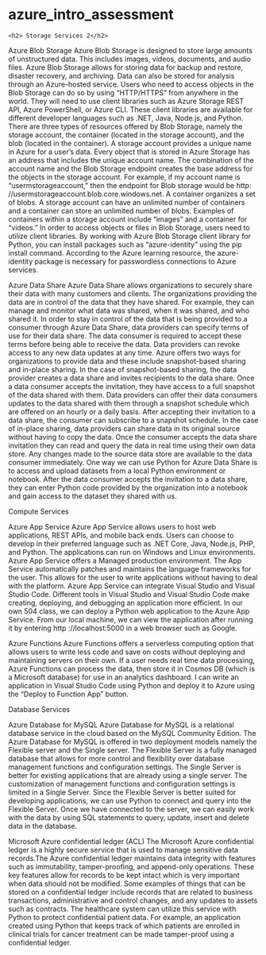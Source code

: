 # azure_intro_assessment

	<h2> Storage Services 2</h2>

Azure Blob Storage 
Azure Blob Storage is designed to store large amounts of unstructured data. This includes images, videos, documents, and audio files. Azure Blob Storage allows for storing data for backup and restore, disaster recovery, and archiving. Data can also be stored for analysis through an Azure-hosted service. Users who need to access objects in the Blob Storage can do so by using “HTTP/HTTPS” from anywhere in the world. They will need to use client libraries such as Azure Storage REST API, Azure PowerShell, or Azure CLI. These client libraries are available for different developer languages such as .NET, Java, Node.js, and Python. There are three types of resources offered by Blob Storage, namely the storage account, the container (located in the storage account), and the blob (located in the container). A storage account provides a unique name in Azure for a user’s data. Every object that is stored in Azure Storage has an address that includes the unique account name. The combination of the account name and the Blob Storage endpoint creates the base address for the objects in the storage account. For example, if my account name is “usermstorageaccount,” then the endpoint for Blob storage would be http: //usermstorageaccount.blob.core.windows.net. A container organizes a set of blobs. A storage account can have an unlimited number of containers and a container can store an unlimited number of blobs. Examples of containers within a storage account include “images” and a container for “videos.” In order to access objects or files in Blob Storage, users need to utilize client libraries. By working with Azure Blob Storage client library for Python, you can install packages such as “azure-identity” using the pip install command. According to the Azure learning resource,  the azure-identity package is necessary for passwordless connections to Azure services.

Azure Data Share 
Azure Data Share allows organizations to securely share their data with many customers and clients. The organizations providing the data are in control of the data that they have shared. For example, they can manage and monitor what data was shared, when it was shared, and who shared it. In order to stay in control of the data that is being provided to a consumer through Azure Data Share, data providers can specify terms of use for their data share. The data consumer is required to accept these terms before being able to receive the data. Data providers can revoke access to any new data updates at any time. Azure offers two ways for organizations to provide data and these include snapshot-based sharing and in-place sharing. In the case of snapshot-based sharing, the data provider creates a data share and invites recipients to the data share. Once a data consumer accepts the invitation, they have access to a full snapshot of the data shared with them. Data providers can offer their data consumers updates to the data shared with them through a snapshot schedule which are offered on an hourly or a daily basis. After accepting their invitation to a data share, the consumer can subscribe to a snapshot schedule. In the case of in-place sharing, data providers can share data in its original source without having to copy the data. Once the consumer accepts the data share invitation they can read and query the data in real time using their own data store. Any changes made to the source data store are available to the data consumer immediately. One way we can use Python for Azure Data Share is to access and upload datasets from a local Python environment or notebook. After the data consumer accepts the invitation to a data share, they can enter Python code provided by the organization into a notebook and gain access to the dataset they shared with us. 


Compute Services

Azure App Service 
Azure App Service allows users to host web applications, REST APIs, and mobile back ends. Users can choose to develop in their preferred language such as .NET Core, Java, Node.js, PHP, and Python. The applications can run on Windows and Linux environments. Azure App Service offers a Managed production environment. The App Service automatically patches and maintains the language frameworks for the user. This allows for the user to write applications without having to deal with the platform. Azure App Service can integrate Visual Studio and Visual Studio Code. Different tools in Visual Studio and Visual Studio Code make creating, deploying, and debugging an application more efficient. In our own 504 class, we can deploy a Python web application to the Azure App Service. From our local machine, we can view the application after running it by entering http ://localhost:5000 in a web browser such as Google. 

Azure Functions 
Azure Functions offers a serverless computing option that allows users to write less code and save on costs without deploying and maintaining servers on their own. If a user needs real time data processing, Azure Functions can process the data, then store it in Cosmos DB (which is a Microsoft database) for use in an analytics dashboard. I can write an application in Visual Studio Code using Python and deploy it to Azure using the “Deploy to Function App” button. 

Database Services 

Azure Database for MySQL
Azure Database for MySQL is a relational database service in the cloud based on the MySQL Community Edition. The Azure Database for MySQL is offered in two deployment models namely the Flexible server and the Single server. The Flexible Server is a fully managed database that allows for more control and flexibility over database management functions and configuration settings. The Single Server is better for existing applications that are already using a single server. The customization of management functions and configuration settings is limited in a Single Server. Since the Flexible Server is better suited for developing applications, we can use Python to connect and query into the Flexible Server. Once we have connected to the server, we can easily work with the data by using SQL statements to query, update, insert and delete data in the database. 

Microsoft Azure confidential ledger (ACL)
The Microsoft Azure confidential ledger is a highly secure service that is used to manage sensitive data records.The Azure confidential ledger maintains data integrity with features such as immutability, tamper-proofing, and append-only operations. These key features allow for records to be kept intact which is very important when data should not be modified. Some examples of things that can be stored on a confidential ledger include records that are related to business transactions, administrative and control changes, and any updates to assets such as contracts. The healthcare system can utilize this service with Python to protect confidential patient data. For example, an application created using Python that keeps track of which patients are enrolled in clinical trials for cancer treatment can be made tamper-proof using a confidential ledger. 
